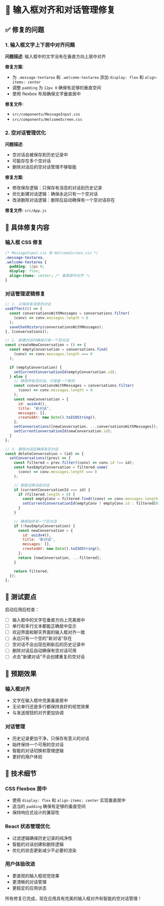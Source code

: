 # 🔧 输入框对齐和对话管理修复

## ✅ 修复的问题

### 1. 输入框文字上下居中对齐问题

**问题描述**: 输入框中的文字没有在垂直方向上居中对齐

**修复方案**:

- 为 `.message-textarea` 和 `.welcome-textarea` 添加 `display: flex` 和 `align-items: center`
- 调整 `padding` 为 `12px 0` 确保有足够的垂直空间
- 使用 flexbox 布局确保文字垂直居中

**修复文件**:

- `src/components/MessageInput.css`
- `src/components/WelcomeScreen.css`

### 2. 空对话管理优化

**问题描述**:

- 空对话会被保存到历史记录中
- 可能存在多个空对话
- 删除对话后的空对话管理不够智能

**修复方案**:

- 修改保存逻辑：只保存有消息的对话到历史记录
- 优化新建对话逻辑：确保永远只有一个空对话
- 改进删除对话逻辑：删除后自动确保有一个空对话存在

**修复文件**: `src/App.js`

## 🎯 具体修复内容

### 输入框 CSS 修复

```css
/* MessageInput.css 和 WelcomeScreen.css */
.message-textarea,
.welcome-textarea {
  padding: 12px 0;
  display: flex;
  align-items: center; /* 垂直居中对齐 */
}
```

### 对话管理逻辑修复

```javascript
// 1. 只保存有消息的对话
useEffect(() => {
  const conversationsWithMessages = conversations.filter(
    (conv) => conv.messages.length > 0
  );
  saveChatHistory(conversationsWithMessages);
}, [conversations]);

// 2. 新建对话时确保只有一个空对话
const createNewConversation = () => {
  const emptyConversation = conversations.find(
    (conv) => conv.messages.length === 0
  );

  if (emptyConversation) {
    setCurrentConversationId(emptyConversation.id);
  } else {
    // 移除所有空对话，只保留一个新的
    const conversationsWithMessages = conversations.filter(
      (conv) => conv.messages.length > 0
    );
    const newConversation = {
      id: uuidv4(),
      title: "新对话",
      messages: [],
      createdAt: new Date().toISOString(),
    };
    setConversations([newConversation, ...conversationsWithMessages]);
    setCurrentConversationId(newConversation.id);
  }
};

// 3. 删除对话后确保有空对话
const deleteConversation = (id) => {
  setConversations((prev) => {
    const filtered = prev.filter((conv) => conv.id !== id);
    const hasEmptyConversation = filtered.some(
      (conv) => conv.messages.length === 0
    );

    // 智能切换当前对话
    if (currentConversationId === id) {
      if (filtered.length > 0) {
        const emptyConv = filtered.find((conv) => conv.messages.length === 0);
        setCurrentConversationId(emptyConv ? emptyConv.id : filtered[0].id);
      }
    }

    // 确保始终有一个空对话
    if (!hasEmptyConversation) {
      const newConversation = {
        id: uuidv4(),
        title: "新对话",
        messages: [],
        createdAt: new Date().toISOString(),
      };
      return [newConversation, ...filtered];
    }

    return filtered;
  });
};
```

## 🧪 测试要点

启动应用后检查：

- [ ] 输入框中的文字在垂直方向上完美居中
- [ ] 单行和多行文本都能正确居中显示
- [ ] 欢迎界面和聊天界面的输入框对齐一致
- [ ] 永远只有一个空的"新对话"存在
- [ ] 空对话不会出现在刷新后的历史记录中
- [ ] 删除对话后自动确保有空对话可用
- [ ] 点击"新建对话"不会创建重复的空对话

## 🎉 预期效果

### 输入框对齐

- 文字在输入框中完美垂直居中
- 无论单行还是多行都保持良好的视觉效果
- 与发送按钮的对齐更加协调

### 对话管理

- 历史记录更加干净，只保存有意义的对话
- 始终保持一个可用的空对话
- 智能的对话切换和管理逻辑
- 更好的用户体验

## 📝 技术细节

### CSS Flexbox 居中

- 使用 `display: flex` 和 `align-items: center` 实现垂直居中
- 适当的 `padding` 确保有足够的垂直空间
- 保持响应式设计的兼容性

### React 状态管理优化

- 过滤逻辑确保历史记录的纯净性
- 智能的对话创建和删除逻辑
- 优化的状态更新减少不必要的渲染

### 用户体验改进

- 更直观的输入框视觉效果
- 更清晰的对话管理
- 更稳定的应用状态

所有修复已完成，现在应用具有完美的输入框对齐和智能的空对话管理！
